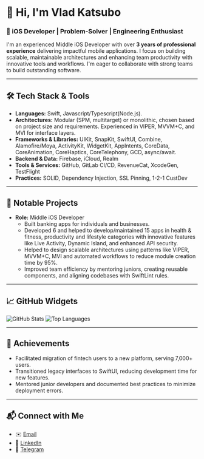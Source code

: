 # 👋 Hi, I'm Vlad Katsubo

### 🌟 iOS Developer | Problem-Solver | Engineering Enthusiast

I'm an experienced Middle iOS Developer with over **3 years of professional experience** delivering impactful mobile applications. I focus on building scalable, maintainable architectures and enhancing team productivity with innovative tools and workflows. I'm eager to collaborate with strong teams to build outstanding software.

---

## 🛠️ **Tech Stack & Tools**
- **Languages:** Swift, Javascript/Typescript(Node.js).
- **Architectures:** Modular (SPM, multitarget) or monolithic, chosen based on project size and requirements. Experienced in VIPER, MVVM+C, and MVI for interface layers.
- **Frameworks & Libraries:** UIKit, SnapKit, SwiftUI, Combine, Alamofire/Moya, ActivityKit, WidgetKit, AppIntents, CoreData, CoreAnimation, CoreHaptics, CoreTelephony, GCD, async/await.
- **Backend & Data:** Firebase, iCloud, Realm
- **Tools & Services:** GitHub, GitLab CI/CD, RevenueCat, XcodeGen, TestFlight
- **Practices:** SOLID, Dependency Injection, SSL Pinning, 1-2-1 CustDev

---

## 🚀 **Notable Projects**
- **Role:** Middle iOS Developer  
  - Built banking apps for individuals and businesses.
  - Developed 6 and helped to develop/maintained 15 apps in health & fitness, productivity and lifestyle categories with innovative features like Live Activity, Dynamic Island, and enhanced API security.
  - Helped to design scalable architectures using patterns like VIPER, MVVM+C, MVI and automated workflows to reduce module creation time by 95%.
  - Improved team efficiency by mentoring juniors, creating reusable components, and aligning codebases with SwiftLint rules.

---

## 📈 **GitHub Widgets**
![GitHub Stats](https://github-readme-stats.vercel.app/api?username=VladislavKatsubo&show_icons=true&theme=radical)
![Top Languages](https://github-readme-stats.vercel.app/api/top-langs/?username=VladislavKatsubo&layout=compact&theme=radical)

---

## 🎯 **Achievements**
- Facilitated migration of fintech users to a new platform, serving 7,000+ users.
- Transitioned legacy interfaces to SwiftUI, reducing development time for new features.
- Mentored junior developers and documented best practices to minimize deployment errors.

---

## 📬 **Connect with Me**
- ✉️ [Email](mailto:vladislav.katsubo@gmail.com)
- 🔗 [LinkedIn](https://www.linkedin.com/in/vlad-katsubo/)
- 📱 [Telegram](https://t.me/vlad_katsubo)
